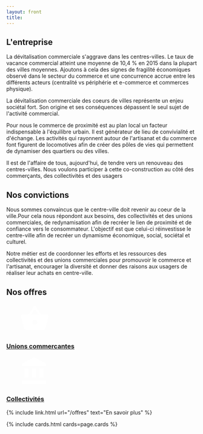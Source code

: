 ```yaml
---
layout: front
title:
---
```


## L'entreprise

La dévitalisation commerciale s'aggrave dans les centres-villes. Le taux de vacance commercial atteint une moyenne de 10,4 % en 2015 dans la plupart des villes moyennes. Ajoutons à cela des signes de fragilité économiques observé dans le secteur du commerce et une concurrence accrue entre les différents acteurs (centralité vs périphérie et e-commerce et commerces physique).

La dévitalisation commerciale des coeurs de villes représente un enjeu sociétal fort. Son origine et ses conséquences dépassent le seul sujet de l'activité commercial.

Pour nous le commerce de proximité est au plan local un facteur indispensable à l'équilibre urbain. Il est générateur de lieu de convivialité et d'échange. Les activités qui rayonnent autour de l'artisanat et du commerce font figurent de locomotives afin de créer des pôles de vies qui permettent de dynamiser des quartiers ou des villes.

Il est de l'affaire de tous, aujourd'hui, de tendre vers un renouveau des centres-villes. Nous voulons participer à cette co-construction au côté des commerçants, des collectivités et des usagers

## Nos convictions

Nous sommes convaincus que le centre-ville doit revenir au coeur de la ville.Pour cela nous répondont aux besoins, des collectivités et des unions commerciales, de redynamisation afin de recréer le lien de proximité et de confiance vers le consommateur. L'objectif est que celui-ci réinvestisse le centre-ville afin de recréer un dynamisme économique, social, sociétal et culturel.

Notre métier est de coordonner les efforts et les ressources des collectivités et des unions commerciales pour promouvoir le commerce et l'artisanat, encourager la diversité et donner des raisons aux usagers de réaliser leur achats en centre-ville.

## Nos offres

<div class="icons-banner">
  <div>
    <a href="/offres/unions-commerciales" class="icon-card">
      <div>
        <div style="padding:0 35px">
          <svg fill="#FFFFFF" height="80" viewBox="0 0 24 24" width="80" xmlns="http://www.w3.org/2000/svg">
              <path d="M0 0h24v24H0z" fill="none"/>
              <path d="M17.21 9l-4.38-6.56c-.19-.28-.51-.42-.83-.42-.32 0-.64.14-.83.43L6.79 9H2c-.55 0-1 .45-1 1 0 .09.01.18.04.27l2.54 9.27c.23.84 1 1.46 1.92 1.46h13c.92 0 1.69-.62 1.93-1.46l2.54-9.27L23 10c0-.55-.45-1-1-1h-4.79zM9 9l3-4.4L15 9H9zm3 8c-1.1 0-2-.9-2-2s.9-2 2-2 2 .9 2 2-.9 2-2 2z"/>
          </svg>
        </div>
        <h3 class="icon-card-text">
          Unions commercantes
        </h3>
      </div>
    </a>
    <a href="/offres/collectivite" class="icon-card">
      <div>
        <div style="padding:0 35px">
        <svg fill="#FFFFFF" height="80" viewBox="0 0 24 24" width="80" xmlns="http://www.w3.org/2000/svg">
            <path d="M0 0h24v24H0z" fill="none"/>
            <path d="M4 10v7h3v-7H4zm6 0v7h3v-7h-3zM2 22h19v-3H2v3zm14-12v7h3v-7h-3zm-4.5-9L2 6v2h19V6l-9.5-5z"/>
        </svg>
        </div>
        <h3 class="icon-card-text">
          Collectivités
        </h3>
      </div>
    </a>
  </div>
</div>

{% include link.html url="/offres" text="En savoir plus" %}


{% include cards.html cards=page.cards %}
